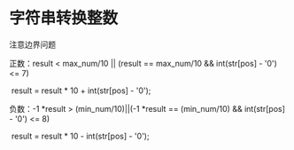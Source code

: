 # 字符串转换整数

注意边界问题

正数：result < max_num/10 || (result == max_num/10 && int(str[pos] - '0') <= 7)

​			result = result * 10 + int(str[pos] - '0');

负数：-1 *result > (min_num/10)||(-1 *result == (min_num/10) && int(str[pos] - '0') <= 8)

​			result = result * 10 - int(str[pos] - '0');

